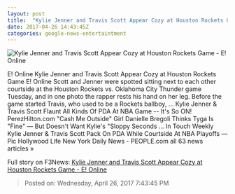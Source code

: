 ```yaml
---
layout: post
title:  "Kylie Jenner and Travis Scott Appear Cozy at Houston Rockets Game - E! Online"
date: 2017-04-26 14:43:45Z
categories: google-news-entertaintment
---
```


![Kylie Jenner and Travis Scott Appear Cozy at Houston Rockets Game - E! Online](http://akns-images.eonline.com/eol_images/Entire_Site/2017326/rs_600x600-170426070023-600_Silo_KylieTravis_3_MK042617.jpg?downsize=450:*&crop=450:350;left,top)

E! Online Kylie Jenner and Travis Scott Appear Cozy at Houston Rockets Game E! Online Scott and Jenner were spotted sitting next to each other courtside at the Houston Rockets vs. Oklahoma City Thunder game Tuesday, and in one photo the rapper rests his hand on her leg. Before the game started Travis, who used to be a Rockets ballboy, ... Kylie Jenner & Travis Scott Flaunt All Kinds Of PDA At NBA Game -- It's So ON! PerezHilton.com "Cash Me Outside" Girl Danielle Bregoli Thinks Tyga Is "Fine" — But Doesn't Want Kylie's "Sloppy Seconds ... In Touch Weekly Kylie Jenner & Travis Scott Pack On PDA While Courtside At NBA Playoffs — Pic Hollywood Life New York Daily News - PEOPLE.com all 63 news articles »


Full story on F3News: [Kylie Jenner and Travis Scott Appear Cozy at Houston Rockets Game - E! Online](http://www.f3nws.com/n/p2V4PC)

> Posted on: Wednesday, April 26, 2017 7:43:45 PM
